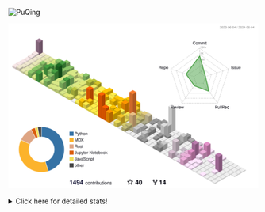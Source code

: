 ![PuQing](https://user-images.githubusercontent.com/27223114/171565019-9a56fae6-b08b-421f-99db-7e830da42371.png)

![](./profile-3d-contrib/profile-season-animate.svg)

<details>
<summary>Click here for detailed stats!</summary>

<!--START_SECTION:waka-->
![Lines of code](https://img.shields.io/badge/From%20Hello%20World%20I%27ve%20Written-1.4%20million%20lines%20of%20code-blue)

**🐱 My GitHub Data** 

> 📦 388.5 kB Used in GitHub's Storage 
 > 
> 🏆 381 Contributions in the Year 2024
 > 
> 🚫 Not Opted to Hire
 > 
> 📜 47 Public Repositories 
 > 
> 🔑 29 Private Repositories 
 > 
**I'm an Early 🐤** 

```text
🌞 Morning                643 commits         ██░░░░░░░░░░░░░░░░░░░░░░░   08.29 % 
🌆 Daytime                3632 commits        ████████████░░░░░░░░░░░░░   46.82 % 
🌃 Evening                1557 commits        █████░░░░░░░░░░░░░░░░░░░░   20.07 % 
🌙 Night                  1925 commits        ██████░░░░░░░░░░░░░░░░░░░   24.82 % 
```


📊 **This Week I Spent My Time On** 

```text
💬 Programming Languages: 
Browsing                 7 hrs 23 mins       ███████░░░░░░░░░░░░░░░░░░   26.77 % 
Reading Paper            4 hrs 8 mins        ████░░░░░░░░░░░░░░░░░░░░░   14.98 % 
Python                   3 hrs 57 mins       ████░░░░░░░░░░░░░░░░░░░░░   14.35 % 
GitHubing                3 hrs 12 mins       ███░░░░░░░░░░░░░░░░░░░░░░   11.61 % 
Searching                2 hrs 18 mins       ██░░░░░░░░░░░░░░░░░░░░░░░   08.35 % 

🔥 Editors: 
Chrome                   18 hrs 43 mins      █████████████████░░░░░░░░   67.88 % 
VS Code                  6 hrs 58 mins       ██████░░░░░░░░░░░░░░░░░░░   25.26 % 
fish                     1 hr 53 mins        ██░░░░░░░░░░░░░░░░░░░░░░░   06.87 % 

💻 Operating System: 
Mac                      20 hrs 37 mins      ███████████████████░░░░░░   74.74 % 
WSL                      6 hrs 39 mins       ██████░░░░░░░░░░░░░░░░░░░   24.10 % 
Windows                  12 mins             ░░░░░░░░░░░░░░░░░░░░░░░░░   00.76 % 
Linux                    6 mins              ░░░░░░░░░░░░░░░░░░░░░░░░░   00.40 % 
```


<!--END_SECTION:waka-->
</details>
